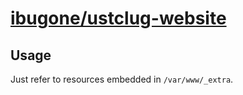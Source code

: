 # [ibugone/ustclug-website](https://hub.docker.com/repository/docker/ibugone/ustclug-website)

## Usage

Just refer to resources embedded in `/var/www/_extra`.
